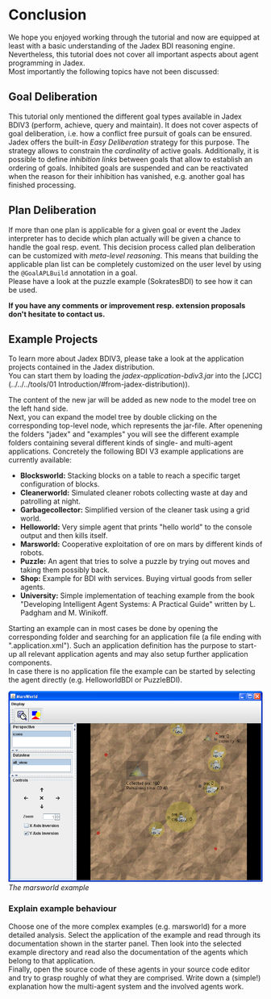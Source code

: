 # Conclusion

We hope you enjoyed working through the tutorial and now are equipped at least with a basic understanding of the Jadex BDI reasoning engine. 
Nevertheless, this tutorial does not cover all important aspects about agent programming in Jadex.  
Most importantly the following topics have not been discussed:

## Goal Deliberation

This tutorial only mentioned the different goal types available in Jadex BDIV3 (perform, achieve, query and maintain). 
It does not cover aspects of goal deliberation, i.e. how a conflict free pursuit of goals can be ensured.  
Jadex offers the built-in *Easy Deliberation* strategy for this purpose. 
The strategy allows to constrain the *cardinality* of active goals. 
Additionally, it is possible to define *inhibition links* between goals that allow to establish an ordering of goals. 
Inhibited goals are suspended and can be reactivated when the reason for their inhibition has vanished, e.g. another goal has finished processing. 

## Plan Deliberation

If more than one plan is applicable for a given goal or event the Jadex interpreter has to decide which plan actually will be given a chance to handle the goal resp. event. 
This decision process called plan deliberation can be customized with *meta-level reasoning*.
This means that building the applicable plan list can be completely customized on the user level by using the ```@GoalAPLBuild``` annotation in a goal.  
Please have a look at the puzzle example (SokratesBDI) to see how it can be used.

**If you have any comments or improvement resp. extension proposals don't hesitate to contact us.**

## Example Projects
To learn more about Jadex BDIV3, please take a look at the application projects contained in the Jadex distribution.   
You can start them by loading the *jadex-application-bdiv3.jar* into the [JCC](../../../tools/01 Introduction/#from-jadex-distribution)).

The content of the new jar will be added as new node to the model tree on the left hand side.  
Next, you can expand the model tree by double clicking on the corresponding top-level node, which represents the jar-file. 
After openening the folders "jadex" and "examples" you will see the different example folders containing several different kinds of single- and multi-agent applications. Concretely the following BDI V3 example applications are currently available:

-   **Blocksworld:** Stacking blocks on a table to reach a specific target configuration of blocks.
-   **Cleanerworld:** Simulated cleaner robots collecting waste at day and patrolling at night.
-   **Garbagecollector:** Simplified version of the cleaner task using a grid world.
-   **Helloworld:** Very simple agent that prints "hello world" to the console output and then kills itself.
-   **Marsworld:** Cooperative exploitation of ore on mars by different kinds of robots.
-   **Puzzle:** An agent that tries to solve a puzzle by trying out moves and taking them possibly back.
-   **Shop:** Example for BDI with services. Buying virtual goods from seller agents.
-   **University:** Simple implementation of teaching example from the book "Developing Intelligent Agent Systems: A Practical Guide" written by L. Padgham and M. Winikoff.

Starting an example can in most cases be done by opening the corresponding folder and searching for an application file (a file ending with ".application.xml").
Such an application definition has the purpose to start-up all relevant application agents and may also setup further application components.  
In case there is no application file the example can be started by selecting the agent directly (e.g. HelloworldBDI or PuzzleBDI).

![](marsworld.png)  
*The marsworld example*

### Explain example behaviour
 Choose one of the more complex examples (e.g. marsworld) for a more detailed analysis. 
 Select the application of the example and read through its documentation shown in the starter panel.
 Then look into the selected example directory and read also the documentation of the agents which belong to that application.  
 Finally, open the source code of these agents in your source code editor and try to grasp roughly of what they are comprised. 
 Write down a (simple!) explanation how the multi-agent system and the involved agents work.